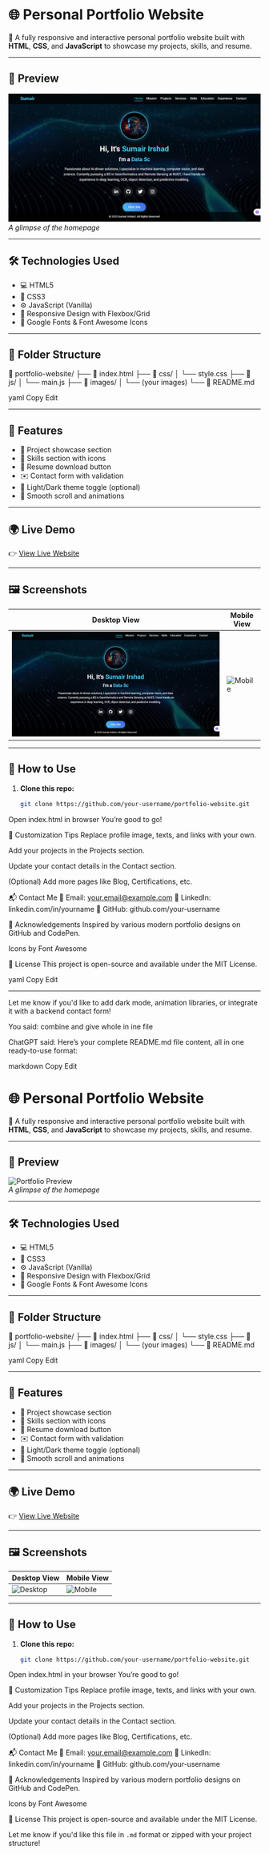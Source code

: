 # 🌐 Personal Portfolio Website

🚀 A fully responsive and interactive personal portfolio website built with **HTML**, **CSS**, and **JavaScript** to showcase my projects, skills, and resume.

---

## 📸 Preview

![Portfolio Preview](./Preview.png)  
*A glimpse of the homepage*

---

## 🛠️ Technologies Used

- 💻 HTML5  
- 🎨 CSS3  
- ⚙️ JavaScript (Vanilla)  
- 📱 Responsive Design with Flexbox/Grid  
- 🌈 Google Fonts & Font Awesome Icons  

---

## 📂 Folder Structure

📁 portfolio-website/ ├── 📄 index.html ├── 📁 css/ │ └── style.css ├── 📁 js/ │ └── main.js ├── 📁 images/ │ └── (your images) └── 📄 README.md

yaml
Copy
Edit

---

## 🎯 Features

- 💼 Project showcase section  
- 🧠 Skills section with icons  
- 📜 Resume download button  
- ✉️ Contact form with validation  
- 🌙 Light/Dark theme toggle (optional)  
- 🔄 Smooth scroll and animations  

---

## 🌍 Live Demo

👉 [View Live Website](https://your-username.github.io/portfolio-website)

---

## 🖼️ Screenshots

| Desktop View | Mobile View |
|--------------|-------------|
| ![Desktop](./Preview.png) | ![Mobile](./screenshots/mobile.png) |

---

## 🧾 How to Use

1. **Clone this repo:**
   ```bash
   git clone https://github.com/your-username/portfolio-website.git
Open index.html in browser
You’re good to go!

📝 Customization Tips
Replace profile image, texts, and links with your own.

Add your projects in the Projects section.

Update your contact details in the Contact section.

(Optional) Add more pages like Blog, Certifications, etc.

📬 Contact Me
📧 Email: your.email@example.com
🔗 LinkedIn: linkedin.com/in/yourname
🐙 GitHub: github.com/your-username

🙌 Acknowledgements
Inspired by various modern portfolio designs on GitHub and CodePen.

Icons by Font Awesome

📄 License
This project is open-source and available under the MIT License.

yaml
Copy
Edit

---

Let me know if you'd like to add dark mode, animation libraries, or integrate it with a backend contact form!






You said:
combine and give whole in ine file


ChatGPT said:
Here’s your complete README.md file content, all in one ready-to-use format:

markdown
Copy
Edit
# 🌐 Personal Portfolio Website

🚀 A fully responsive and interactive personal portfolio website built with **HTML**, **CSS**, and **JavaScript** to showcase my projects, skills, and resume.

---

## 📸 Preview

![Portfolio Preview](./preview.png)  
*A glimpse of the homepage*

---

## 🛠️ Technologies Used

- 💻 HTML5  
- 🎨 CSS3  
- ⚙️ JavaScript (Vanilla)  
- 📱 Responsive Design with Flexbox/Grid  
- 🌈 Google Fonts & Font Awesome Icons  

---

## 📂 Folder Structure

📁 portfolio-website/ ├── 📄 index.html ├── 📁 css/ │ └── style.css ├── 📁 js/ │ └── main.js ├── 📁 images/ │ └── (your images) └── 📄 README.md

yaml
Copy
Edit

---

## 🎯 Features

- 💼 Project showcase section  
- 🧠 Skills section with icons  
- 📜 Resume download button  
- ✉️ Contact form with validation  
- 🌙 Light/Dark theme toggle (optional)  
- 🔄 Smooth scroll and animations  

---

## 🌍 Live Demo

👉 [View Live Website](https://your-username.github.io/portfolio-website)

---

## 🖼️ Screenshots

| Desktop View | Mobile View |
|--------------|-------------|
| ![Desktop](./screenshots/desktop.png) | ![Mobile](./screenshots/mobile.png) |

---

## 🧾 How to Use

1. **Clone this repo:**
   ```bash
   git clone https://github.com/your-username/portfolio-website.git
Open index.html in your browser
You’re good to go!

📝 Customization Tips
Replace profile image, texts, and links with your own.

Add your projects in the Projects section.

Update your contact details in the Contact section.

(Optional) Add more pages like Blog, Certifications, etc.

📬 Contact Me
📧 Email: your.email@example.com
🔗 LinkedIn: linkedin.com/in/yourname
🐙 GitHub: github.com/your-username

🙌 Acknowledgements
Inspired by various modern portfolio designs on GitHub and CodePen.

Icons by Font Awesome

📄 License
This project is open-source and available under the MIT License.



Let me know if you'd like this file in `.md` format or zipped with your project structure!
